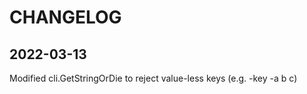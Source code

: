 # CHANGELOG

## 2022-03-13

Modified cli.GetStringOrDie to reject value-less keys (e.g. -key -a b c)